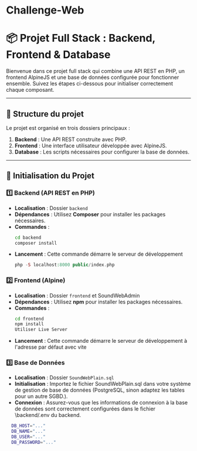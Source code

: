 # Challenge-Web
# 📦 Projet Full Stack : Backend, Frontend & Database

Bienvenue dans ce projet full stack qui combine une API REST en PHP, un frontend AlpineJS et une base de données configurée pour fonctionner ensemble. Suivez les étapes ci-dessous pour initialiser correctement chaque composant.

---

## 📁 Structure du projet

Le projet est organisé en trois dossiers principaux :

1. **Backend** : Une API REST construite avec PHP.
2. **Frontend** : Une interface utilisateur développée avec AlpineJS.
3. **Database** : Les scripts nécessaires pour configurer la base de données.

---

## 🚀 Initialisation du Projet

### 1️⃣ Backend (API REST en PHP)
- **Localisation** : Dossier `backend`
- **Dépendances** : Utilisez **Composer** pour installer les packages nécessaires.
- **Commandes** :
  ```bash
  cd backend
  composer install
- **Lancement** : Cette commande démarre le serveur de développement
  ```php
  php -S localhost:8000 public/index.php

### 2️⃣ Frontend (Alpine)
- **Localisation** : Dossier `frontend` et SoundWebAdmin
- **Dépendances** : Utilisez **npm** pour installer les packages nécessaires.
- **Commandes** :
  ```bash
  cd frontend
  npm install
  Utiliser Live Server
- **Lancement** : Cette commande démarre le serveur de développement à l'adresse par défaut avec vite

### 3️⃣ Base de Données
- **Localisation** : Dossier `SoundWebPlain.sql`
- **Initialisation** : Importez le fichier SoundWebPlain.sql dans votre système de gestion de base de données (PostgreSQL, sinon adaptez les tables pour un autre SGBD.).
- **Connexion** : Assurez-vous que les informations de connexion à la base de données sont correctement configurées dans le fichier \backend/.env du backend.
```bash
  DB_HOST="..."
  DB_NAME="..."
  DB_USER="..."
  DB_PASSWORD="..."
